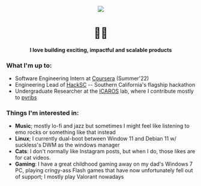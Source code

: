 <p align="center"><img src="https://vuvincent.com/images/nft2.png"></p>

<h1 align="center">🧑‍💻</h1>

<h4 align="center">I love building exciting, impactful and scalable products</h4>

### What I'm up to:

- Software Engineering Intern at [Coursera](http://coursera.org) (Summer'22)
- Engineering Lead of [HackSC](http://hacksc.com) -- Southern California's flagship hackathon
- Undergraduate Researcher at the [ICAROS](http://icaros.usc.edu) lab, where I contribute mostly to [pyribs](http://pyribs.org)

### Things I'm interested in:

- __Music__; mostly lo-fi and jazz but sometimes I might feel like listening to emo rocks or something like that instead
- __Linux__; I currently dual-boot between Window 11 and Debian 11 w/ suckless's DWM as the windows manager
- __Cats__: I don't normally like Instagram posts, but when I do, those likes are for cat videos.
-  __Gaming__: I have a great childhood gaming away on my dad's Windows 7 PC, playing cringy-ass Flash games that have now unfortunately fell out of support; I mostly play Valorant nowadays 
